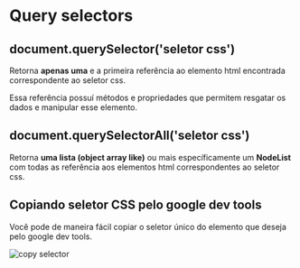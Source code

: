 # Query selectors

## document.querySelector('seletor css')

Retorna **apenas uma** e a primeira referência ao elemento html encontrada correspondente 
ao seletor css.

Essa referência possuí métodos e propriedades que permitem resgatar
os dados e manipular esse elemento.

## document.querySelectorAll('seletor css')

Retorna **uma lista (object array like)** ou mais específicamente um **NodeList**
com todas as referência aos elementos html correspondentes ao seletor css.

## Copiando seletor CSS pelo google dev tools

Você pode de maneira fácil copiar o seletor único do elemento que deseja
pelo google dev tools.

![copy selector](https://i.stack.imgur.com/MoXsN.png)

